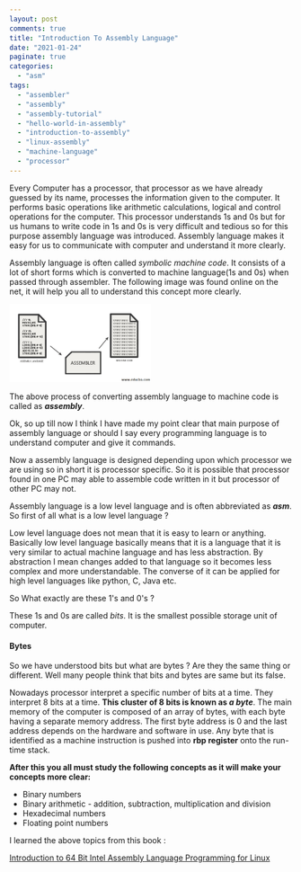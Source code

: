 ```yaml
---
layout: post
comments: true
title: "Introduction To Assembly Language"
date: "2021-01-24"
paginate: true
categories: 
  - "asm"
tags: 
  - "assembler"
  - "assembly"
  - "assembly-tutorial"
  - "hello-world-in-assembly"
  - "introduction-to-assembly"
  - "linux-assembly"
  - "machine-language"
  - "processor"
---
```


Every Computer has a processor, that processor as we have already guessed by its name, processes the information given to the computer. It performs basic operations like arithmetic calculations, logical and control operations for the computer. This processor understands 1s and 0s but for us humans to write code in 1s and 0s is very difficult and tedious so for this purpose assembly language was introduced. Assembly language makes it easy for us to communicate with computer and understand it more clearly.

Assembly language is often called _symbolic machine code_. It consists of a lot of short forms which is converted to machine language(1s and 0s) when passed through assembler. The following image was found online on the net, it will help you all to understand this concept more clearly.

<img src="/images/Assembly-Language-vs-Machine-Language-1.png" class="center" style="width: 50%">



The above process of converting assembly language to machine code is called as **_assembly_**.

Ok, so up till now I think I have made my point clear that main purpose of assembly language or should I say every programming language is to understand computer and give it commands.

Now a assembly language is designed depending upon which processor we are using so in short it is processor specific. So it is possible that processor found in one PC may able to assemble code written in it but processor of other PC may not.

Assembly language is a low level language and is often abbreviated as **_asm_**. So first of all what is a low level language ?

Low level language does not mean that it is easy to learn or anything. Basically low level language basically means that it is a language that it is very similar to actual machine language and has less abstraction. By abstraction I mean changes added to that language so it becomes less complex and more understandable. The converse of it can be applied for high level languages like python, C, Java etc.

So What exactly are these 1's and 0's ?

These 1s and 0s are called _bits_. It is the smallest possible storage unit of computer.

#### Bytes

So we have understood bits but what are bytes ? Are they the same thing or different. Well many people think that bits and bytes are same but its false.

Nowadays processor interpret a specific number of bits at a time. They interpret 8 bits at a time. **This cluster of 8 bits is known as _a byte_**. The main memory of the computer is composed of an array of bytes, with each byte having a separate memory address. The first byte address is 0 and the last address depends on the hardware and software in use. Any byte that is identified as a machine instruction is pushed into **rbp register** onto the run-time stack.

**After this you all must study the following concepts as it will make your concepts more clear:**

- Binary numbers
- Binary arithmetic - addition, subtraction, multiplication and division
- Hexadecimal numbers
- Floating point numbers

I learned the above topics from this book :

[Introduction to 64 Bit Intel Assembly Language Programming for Linux](http://library.bagrintsev.me/ASM/Introduction%20to%2064bit%20Intel%20Assembly%20Language%20Programming%20for%20Linux.2011.pdf)
